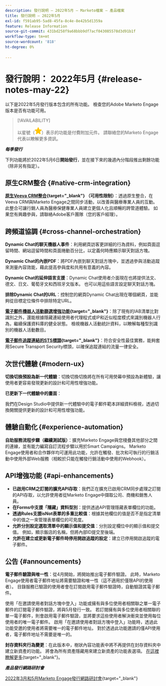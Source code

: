 ```yaml
---
description: 發行說明 — 2022年5月 — Marketo檔案 — 產品檔案
title: 發行說明 — 2022年5月
exl-id: f591ab95-5ad8-45fa-8c4e-8e42b5d1359a
feature: Release Information
source-git-commit: 431bd258f9a68bbb9df7acf043085578d3d91b1f
workflow-type: tm+mt
source-wordcount: '818'
ht-degree: 0%

---
```


# 發行說明： 2022年5月 {#release-notes-may-22}

以下是2022年5月發行版本包含的所有功能。 檢查您的Adobe Marketo Engage版本是否有功能可用。

>[!AVAILABILITY]
>
>以星號（![星號](assets/yellow-star.png)）表示的功能是付費附加元件。 請聯絡您的Marketo Engage代表以瞭解更多資訊。

**_每季發行_**

下列功能將於2022年5月6日&#x200B;**開始發行**，並在接下來的幾週內分階段推出剩餘功能（除非另有指定）。

## 原生CRM整合 {#native-crm-integration}

**[原生Veeva CRM整合](/help/marketo/product-docs/crm-sync/veeva-crm-sync/understanding-the-veeva-crm-sync.md){target="_blank"} （可用性限制）**：透過原生整合，在Veeva CRM與Marketo Engage之間同步活動，以改善與醫療專業人員的互動。 此整合可讓行銷人員為醫療保健專業人員建立更個人化且順暢的跨管道體驗。 如果您有興趣參與，請聯絡Adobe客戶團隊（您的客戶經理）。

## 跨頻道協調 {#cross-channel-orchestration}

**Dynamic Chat的聊天機器人事件**：利用網頁訪客更詳細的行為資料，例如頁面逗留時間、網站逗留時間和頁面捲動百分比，以定義何時應顯示聊天對話方塊。

**Dynamic Chat的內嵌PDF**：將PDF內嵌到聊天對話方塊中，並透過參與活動追蹤來測量內容效能，藉此提高參與度和共用有意義的內容。

**Dynamic Chat的延伸語言支援**：Dynamic Chat使用者介面現在也將提供法文、德文、日文、葡萄牙文和西班牙文版本。 也可以用這些語言設定聊天對話方塊。

**排除Dynamic Chat的URL**：控制您的網頁Dynamic Chat出現在哪個網頁，並能夠從目標定位條件中排除特定URL。

**[電子郵件機器人活動篩選增強功能](/help/marketo/product-docs/administration/email-setup/filtering-email-bot-activity.md){target="_blank"}**：除了現有的IAB清單比對識別之外，還能根據隱藏連結使用者代理程式或IP和近似程度模式來識別機器人行為，繼續保護資料庫的健全狀態。 檢視機器人活動統計資料，以瞭解每種型別識別的機器人活動數目。

**[電子郵件追蹤連結的STS標頭](/help/marketo/product-docs/administration/settings/email-tracking-link-headers.md){target="_blank"}**：符合安全性最佳實務，能夠套用Secure Transport Security標頭，以確保追蹤連結的流量一律安全。

## 次世代體驗 {#modern-ux}

**切換切換預設為新一代體驗**：切換切換切換將在所有可用熒幕中預設為新體驗，讓使用者更容易發現更新的設計和可用性增強功能。

**已更新下一代體驗中的畫面**：

我們在Design Studio中提供新一代體驗中的電子郵件範本詳細資料檢視，透過切換開關提供更新的設計和可用性增強功能。

## 體驗自動化 {#experience-automation}

**自助服務流程步驟（繼續測試版）**：擴充Marketo Engage與您棧疊其他部分之間的連線，並有能力編寫自訂流程步驟以用於Smart Campaigns。 Marketo Engage使用者和合作夥伴均可運用此功能，允許在觸發、批次和可執行的行銷活動中使用外部Web服務（相較於只能在觸發行銷活動中使用的Webhook）。

## API增強功能 {#api-enhancements}

* **已啟用CRM之訂閱的擴充API存取**：我們正在擴充已啟用CRM同步處理之訂閱的API存取，以允許使用者從Marketo Engage中擷取公司、商機和銷售人員。
* **在Forms中支援「隱藏」資料型別**：提供透過API管理隱藏表單欄位的功能。
* **透過Rules支援isNot表單的多重比較值**：根據其他欄位的值是否不是指定清單中的值之一來管理表單欄位的可見度。
* **允許分別設定選取清單中的顯示值和提交值**：分別設定欄位中的顯示值和提交值。 例如，顯示飯店的名稱，但將內部ID提交至後端。
* **允許在建立或更新電子郵件時停用開啟追蹤的設定**：建立已停用開啟追蹤的電子郵件。

## 公告 {#announcements}

**電子郵件驗證與唯一性**：從4月開始，將開始推出電子郵件驗證。 此時，Marketo Engage使用者電子郵件地址將需要驗證和唯一性（這不適用於僅限API的使用者）。 目錄服務已驗證的使用者會在訂閱啟用電子郵件驗證時，自動驗證其電子郵件。

使用「在邀請使用者對話方塊中登入」功能或擁有與多位使用者相關聯之單一電子郵件的訂閱電子郵件驗證，將與5月發行一致。 若訂閱擁有與多位使用者相關聯的單一電子郵件，則會啟用電子郵件驗證，並將要求這些使用者解決衝突並使用每位使用者的唯一電子郵件。 啟用「在邀請使用者對話方塊中登入」功能時，透過此功能受邀的使用者將需要唯一的電子郵件地址。 對於透過此功能邀請的僅API使用者，電子郵件地址不需要是唯一的。

**封存資料夾行為變更**：在此版本中，樹狀內容功能表中將不再提供在封存資料夾中建立新資產的功能。 將會為所有資產隱藏用來建立新資產的功能表選項。 [在這裡瞭解更多](https://nation.marketo.com/t5/product-discussions/archive-folder-change-in-may-2022-release/m-p/324369#M183235){target="_blank"}。

**_產品發行網路研討會_**

[2022年3月和5月Marketo Engage發行網路研討會](https://engage.marketo.com/2022_March_May_Release_Webinar_DemandPage.html){target="_blank"}
